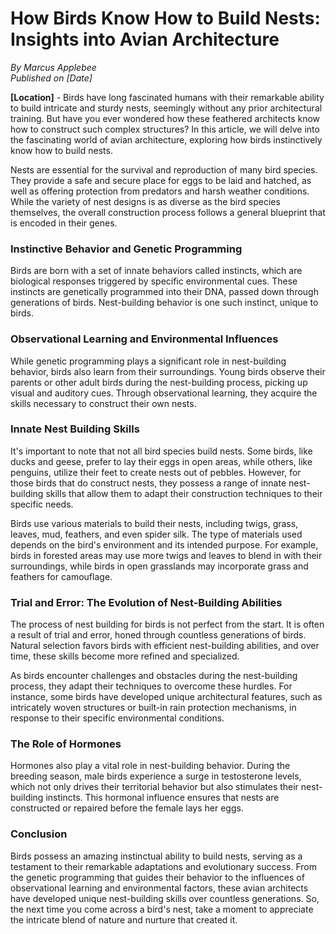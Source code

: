 # How Birds Know How to Build Nests: Insights into Avian Architecture

*By Marcus Applebee*  
*Published on [Date]*

**[Location]** - Birds have long fascinated humans with their remarkable ability to build intricate and sturdy nests, seemingly without any prior architectural training. But have you ever wondered how these feathered architects know how to construct such complex structures? In this article, we will delve into the fascinating world of avian architecture, exploring how birds instinctively know how to build nests.

Nests are essential for the survival and reproduction of many bird species. They provide a safe and secure place for eggs to be laid and hatched, as well as offering protection from predators and harsh weather conditions. While the variety of nest designs is as diverse as the bird species themselves, the overall construction process follows a general blueprint that is encoded in their genes.

### Instinctive Behavior and Genetic Programming

Birds are born with a set of innate behaviors called instincts, which are biological responses triggered by specific environmental cues. These instincts are genetically programmed into their DNA, passed down through generations of birds. Nest-building behavior is one such instinct, unique to birds.

### Observational Learning and Environmental Influences

While genetic programming plays a significant role in nest-building behavior, birds also learn from their surroundings. Young birds observe their parents or other adult birds during the nest-building process, picking up visual and auditory cues. Through observational learning, they acquire the skills necessary to construct their own nests.

### Innate Nest Building Skills

It's important to note that not all bird species build nests. Some birds, like ducks and geese, prefer to lay their eggs in open areas, while others, like penguins, utilize their feet to create nests out of pebbles. However, for those birds that do construct nests, they possess a range of innate nest-building skills that allow them to adapt their construction techniques to their specific needs.

Birds use various materials to build their nests, including twigs, grass, leaves, mud, feathers, and even spider silk. The type of materials used depends on the bird's environment and its intended purpose. For example, birds in forested areas may use more twigs and leaves to blend in with their surroundings, while birds in open grasslands may incorporate grass and feathers for camouflage.

### Trial and Error: The Evolution of Nest-Building Abilities

The process of nest building for birds is not perfect from the start. It is often a result of trial and error, honed through countless generations of birds. Natural selection favors birds with efficient nest-building abilities, and over time, these skills become more refined and specialized.

As birds encounter challenges and obstacles during the nest-building process, they adapt their techniques to overcome these hurdles. For instance, some birds have developed unique architectural features, such as intricately woven structures or built-in rain protection mechanisms, in response to their specific environmental conditions.

### The Role of Hormones

Hormones also play a vital role in nest-building behavior. During the breeding season, male birds experience a surge in testosterone levels, which not only drives their territorial behavior but also stimulates their nest-building instincts. This hormonal influence ensures that nests are constructed or repaired before the female lays her eggs.

### Conclusion

Birds possess an amazing instinctual ability to build nests, serving as a testament to their remarkable adaptations and evolutionary success. From the genetic programming that guides their behavior to the influences of observational learning and environmental factors, these avian architects have developed unique nest-building skills over countless generations. So, the next time you come across a bird's nest, take a moment to appreciate the intricate blend of nature and nurture that created it.